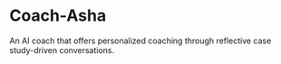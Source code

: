 # Coach-Asha
An AI coach that offers personalized coaching through reflective case study-driven conversations.
